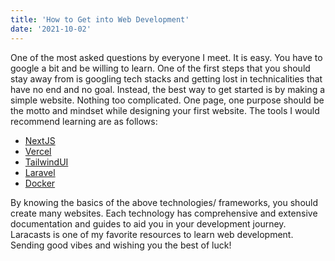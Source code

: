 ```yaml
---
title: 'How to Get into Web Development'
date: '2021-10-02'
---
```


One of the most asked questions by everyone I meet. It is easy. You have to google a bit and be willing to learn. One of the first steps that you should stay away from is googling tech stacks and getting lost in technicalities that have no end and no goal. Instead, the best way to get started is by making a simple website. Nothing too complicated. One page, one purpose should be the motto and mindset while designing your first website. The tools I would recommend learning are as follows:

-  [NextJS](https://nextjs.org/learn/basics/create-nextjs-app) 
-  [Vercel](https://vercel.com/)
-  [TailwindUI](https://tailwindui.com/)
-  [Laravel](https://laravel.com/)
-  [Docker](https://www.docker.com/)

By knowing the basics of the above technologies/ frameworks, you should create many websites. Each technology has comprehensive and extensive documentation and guides to aid you in your development journey. Laracasts is one of my favorite resources to learn web development. Sending good vibes and wishing you the best of luck!